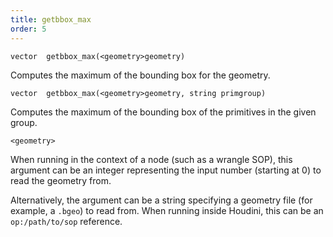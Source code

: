 ```yaml
---
title: getbbox_max
order: 5
---
```

`vector  getbbox_max(<geometry>geometry)`

Computes the maximum of the bounding box for the geometry.

`vector  getbbox_max(<geometry>geometry, string primgroup)`

Computes the maximum of the bounding box of the primitives in the given group.

`<geometry>`

When running in the context of a node (such as a wrangle SOP), this argument can be an integer representing the input number (starting at 0) to read the geometry from.

Alternatively, the argument can be a string specifying a geometry file (for example, a `.bgeo`) to read from. When running inside Houdini, this can be an `op:/path/to/sop` reference.
